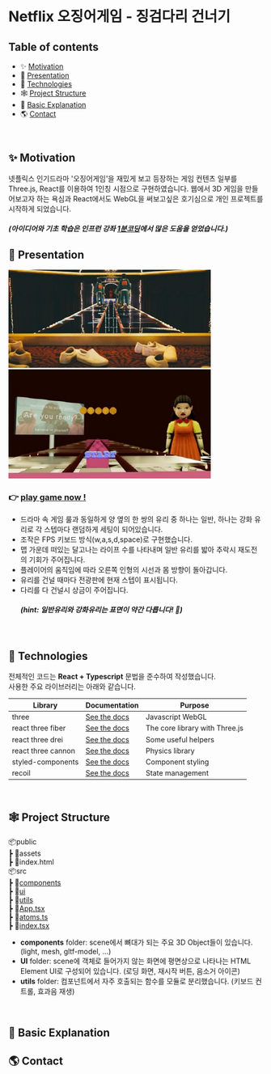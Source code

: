# Netflix 오징어게임 - 징검다리 건너기

## Table of contents

- ✨ [Motivation](#✨-motivation)
- 🎨 [Presentation](#🎨-presentation)
- 🚩 [Technologies](#🚩-technologies)
- 🕸️ [Project Structure](#🕸️-project-structure)
- 🚀 [Basic Explanation](#🚀-basic-explanation)
- 🌎 [Contact](#🌎-contact)

</br>

## ✨ Motivation

넷플릭스 인기드라마 '오징어게임'을 재밌게 보고 등장하는 게임 컨텐츠 일부를 Three.js, React를 이용하여 1인칭 시점으로 구현하였습니다.
웹에서 3D 게임을 만들어보고자 하는 욕심과 React에서도 WebGL을 써보고싶은 호기심으로 개인 프로젝트를 시작하게 되었습니다.

##### _(아이디어와 기초 학습은 인프런 강좌 [1분코딩](https://www.inflearn.com/course/3d-%EC%9D%B8%ED%84%B0%EB%9E%99%ED%8B%B0%EB%B8%8C-%EC%9B%B9)에서 많은 도움을 얻었습니다.)_

## 🎨 Presentation

![image](/public/assets/img/present2.jpg)
![image](/public/assets/img/present1.jpg)

### 👉 [play game now !](https://glass-stepping-stone.netlify.app/)

- 드라마 속 게임 룰과 동일하게 양 옆의 한 쌍의 유리 중 하나는 일반, 하나는 강화 유리로 각 스텝마다 랜덤하게 세팅이 되어있습니다.
- 조작은 FPS 키보드 방식(w,a,s,d,space)로 구현했습니다.
- 맵 가운데 떠있는 달고나는 라이프 수를 나타내며 일반 유리를 밟아 추락시 재도전의 기회가 주어집니다.
- 플레이어의 움직임에 따라 오른쪽 인형의 시선과 몸 방향이 돌아갑니다.
- 유리를 건널 때마다 전광판에 현재 스텝이 표시됩니다.
- 다리를 다 건널시 상금이 주어집니다.
  ##### _(hint: 일반유리와 강화유리는 표면이 약간 다릅니다! 👀)_

</br>

## 🚩 Technologies

전체적인 코드는 **React + Typescript** 문법을 준수하여 작성했습니다.  
사용한 주요 라이브러리는 아래와 같습니다.

| Library            | Documentation                                                                               | Purpose                        |
| ------------------ | ------------------------------------------------------------------------------------------- | ------------------------------ |
| three              | [See the docs](https://threejs.org/docs/index.html#manual/en/introduction/Creating-a-scene) | Javascript WebGL               |
| react three fiber  | [See the docs](https://docs.pmnd.rs/react-three-fiber/getting-started/introduction)         | The core library with Three.js |
| react three drei   | [See the docs](https://github.com/pmndrs/drei)                                              | Some useful helpers            |
| react three cannon | [See the docs](https://www.npmjs.com/package/@react-three/cannon)                           | Physics library                |
| styled-components  | [See the docs](https://styled-components.com/docs)                                          | Component styling              |
| recoil             | [See the docs](https://recoiljs.org/ko/)                                                    | State management               |

</br>

## 🕸️ Project Structure

📦public  
┣ 📂assets  
┣ 📜index.html  
📦src  
┣ 📂[components](./src/components/)  
┣ 📂[ui](./src/ui/)  
┣ 📂[utils](./src/utils/)  
┣ 📜[App.tsx](./src/App.tsx)  
┣ 📜[atoms.ts](./src/atoms.ts)  
┣ 📜[index.tsx](./src/index.tsx)

- **components** folder: scene에서 뼈대가 되는 주요 3D Object들이 있습니다. (light, mesh, gltf-model, ...)
- **UI** folder: scene에 객체로 들어가지 않는 화면에 평면상으로 나타나는 HTML Element UI로 구성되어 있습니다. (로딩 화면, 재시작 버튼, 음소거 아이콘)
- **utils** folder: 컴포넌트에서 자주 호출되는 함수를 모듈로 분리했습니다. (키보드 컨트롤, 효과음 재생)

</br>

## 🚀 Basic Explanation

## 🌎 Contact

